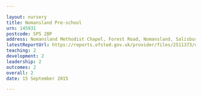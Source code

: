 ```yaml
---

layout: nursery
title: Nomansland Pre-school
urn: 145931
postcode: SP5 2BP
address: Nomansland Methodist Chapel, Forest Road, Nomansland, Salisbury, Wiltshire, SP5 2BP
latestReportUrl: https://reports.ofsted.gov.uk/provider/files/2511373/urn/145931.pdf
teaching: 2
development: 2
leadership: 2
outcomes: 2
overall: 2
date: 15 September 2015

---
```

